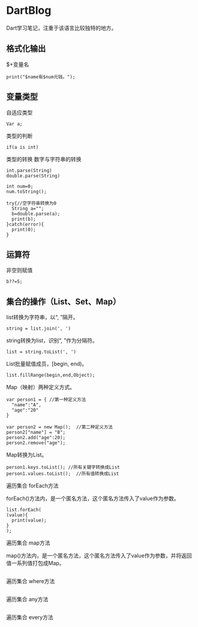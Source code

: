 # DartBlog
Dart学习笔记，注重于该语言比较独特的地方。

## 格式化输出

$+变量名
```
print("$name有$num元钱。");
```

## 变量类型

自适应类型
```
Var a;
```

类型的判断
```
if(a is int)
```

类型的转换
数字与字符串的转换
```
int.parse(String)
double.parse(String)

int num=0;
num.toString();

try{//空字符串转换为0
  String a="";
  b=double.parse(a);
  print(b);
}catch(error){
  print(0);
}
```

## 运算符

非空则赋值
```
b??=5;
```

## 集合的操作（List、Set、Map）

list转换为字符串，以“, ”隔开。
```
string = list.join(', ')
```

string转换为list，识别“, ”作为分隔符。
```
list = string.toList(', ')
```



List批量赋值成员，[begin, end)。
```
list.fillRange(begin,end,Object);
```

Map（映射）两种定义方式。
```
var person1 = { //第一种定义方法
  "name":"A",
  "age":"20"
}

var person2 = new Map();  //第二种定义方法
person2["name"] = "B";
person2.add("age":20);
person2.remove("age");
```

Map转换为List。
```
person1.keys.toList(); //所有关键字转换成List
person1.values.toList();  //所有值转换成List
```

遍历集合 forEach方法

forEach()方法内，是一个匿名方法，这个匿名方法传入了value作为参数。
```
list.forEach(
(value){
  print(value);
}
);
```

遍历集合 map方法

map()方法内，是一个匿名方法，这个匿名方法传入了value作为参数，并将返回值一系列值打包成Map。
```
```

遍历集合 where方法
```
```

遍历集合 any方法
```
```

遍历集合 every方法
```
```
